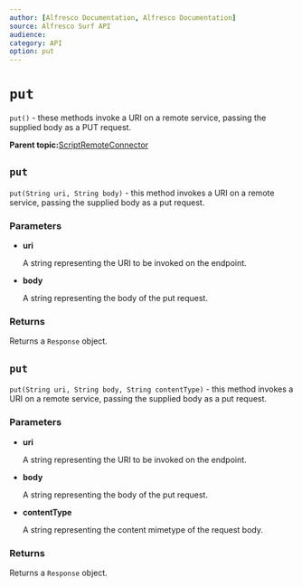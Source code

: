 ```yaml
---
author: [Alfresco Documentation, Alfresco Documentation]
source: Alfresco Surf API
audience: 
category: API
option: put
---
```


# `put`

`put()` - these methods invoke a URI on a remote service, passing the supplied body as a PUT request.

**Parent topic:**[ScriptRemoteConnector](../references/APISurf-ScriptRemoteConnector-connectors.md)

## `put`

`put(String uri, String body)` - this method invokes a URI on a remote service, passing the supplied body as a put request.

### Parameters

-   **uri**

    A string representing the URI to be invoked on the endpoint.

-   **body**

    A string representing the body of the put request.


### Returns

Returns a `Response` object.

## `put`

`put(String uri, String body, String contentType)` - this method invokes a URI on a remote service, passing the supplied body as a put request.

### Parameters

-   **uri**

    A string representing the URI to be invoked on the endpoint.

-   **body**

    A string representing the body of the put request.

-   **contentType**

    A string representing the content mimetype of the request body.


### Returns

Returns a `Response` object.

